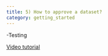 ```yaml
---
title: 5) How to approve a dataset?
category: getting_started
---
```


-Testing

[Video tutorial](https://github.com/user-attachments/assets/f4887995-16e2-44ad-993b-0511569abbab)
